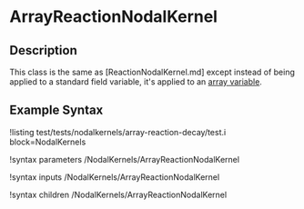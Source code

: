 # ArrayReactionNodalKernel

## Description

This class is the same as [ReactionNodalKernel.md] except instead of being applied to a standard field variable, it's applied to an [array variable](ArrayMooseVariable.md).

## Example Syntax

!listing test/tests/nodalkernels/array-reaction-decay/test.i block=NodalKernels

!syntax parameters /NodalKernels/ArrayReactionNodalKernel

!syntax inputs /NodalKernels/ArrayReactionNodalKernel

!syntax children /NodalKernels/ArrayReactionNodalKernel

